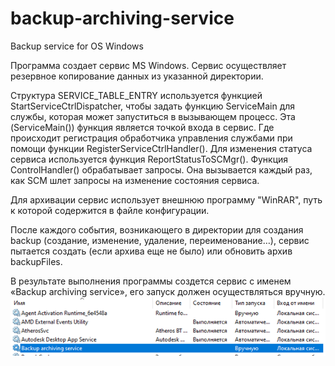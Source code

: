 # backup-archiving-service
Backup service for OS Windows

Программа создает сервис MS Windows.
Сервис осуществляет резервное копирование данных из указанной директории.

Структура SERVICE_TABLE_ENTRY используется функцией StartServiceCtrlDispatcher, чтобы задать функцию ServiceMain для службы, которая может запуститься в вызывающем процесс. Эта (ServiceMain()) функция является точкой входа в сервис. Где происходит регистрация обработчика управления службами при помощи функции RegisterServiceCtrlHandler(). 
Для изменения статуса сервиса используется функция ReportStatusToSCMgr(). 
Функция ControlHandler() обрабатывает запросы. Она вызывается каждый раз, как SCM шлет запросы на изменение состояния сервиса.

Для архивации сервис использует внешнюю программу "WinRAR", путь к которой содержится в файле конфигурации. 

После каждого события, возникающего в директории для создания backup (создание, изменение, удаление, переименование…), сервис пытается создать (если архива еще не было) или обновить архив backupFiles.

В результате выполнения программы создется сервис с именем «Backup archiving service», его запуск должен осуществляться вручную.
<img width="700px" src="images/Рисунок1.png">